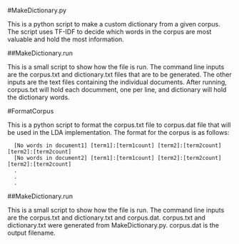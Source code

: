 #MakeDictionary.py

This is a python script to make a custom dictionary from a given corpus. 
The script uses TF-IDF to decide which words in the corpus are most valuable and hold the most information.

##MakeDictionary.run

This is a small script to show how the file is run.
The command line inputs are the corpus.txt and dictionary.txt files that are to be generated.
The other inputs are the text files containing the individual documents.
After running, corpus.txt will hold each documment, one per line, and dictionary will hold the dictionary words.

#FormatCorpus

This is a python script to format the corpus.txt file to corpus.dat file that will be used in the LDA implementation.
The format for the corpus is as follows:
```
  [No words in document1] [term1]:[term1count] [term2]:[term2count] [term2]:[term2count]
  [No words in document2] [term1]:[term1count] [term2]:[term2count] [term2]:[term2count]
  .
  .
  .
```

##MakeDictionary.run

This is a small script to show how the file is run.
The command line inputs are the corpus.txt and dictionary.txt and corpus.dat.
corpus.txt and dictionary.txt were generated from MakeDictionary.py. corpus.dat is the output filename.
